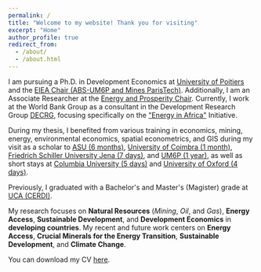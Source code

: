 ```yaml
---
permalink: /
title: "Welcome to my website! Thank you for visiting"
excerpt: "Home"
author_profile: true
redirect_from: 
  - /about/
  - /about.html
---
```



I am pursuing a Ph.D. in Development Economics at [University of Poitiers](https://www.univ-poitiers.fr/) and the [EIEA Chair (ABS-UM6P and Mines ParisTech)](https://www.linkedin.com/company/eiea-um6p/). Additionally, I am an Associate Researcher at the [Energy and Prosperity Chair](http://www.chair-energy-prosperity.org/en/category/research-fellows-1/mboundor-diouf-en/). Currently, I work at the World Bank Group as a consultant in the Development Research Group [DECRG](https://www.worldbank.org/en/about/unit/unit-dec/research), focusing specifically on the ["Energy in Africa"](https://www.worldbank.org/en/about/unit/unit-dec/research/initiatives#7) Initiative.

During my thesis, I benefited from various training in economics, mining, energy, environmental economics, spatial econometrics, and GIS during my visit as a scholar to [ASU (6 months)](https://www.asu.edu/), [University of Coimbra (1 month)](https://www.uc.pt/en/), [Friedrich Schiller University Jena (7 days)](https://www.uni-jena.de/en), and [UM6P (1 year)](https://www.um6p.ma/), as well as short stays at [Columbia University (5 days)](https://www.columbia.edu/) and [University of Oxford (4 days)](https://www.ox.ac.uk/).

Previously, I graduated with a Bachelor's and Master's (Magister) grade at [UCA (CERDI)](https://cerdi.uca.fr/#/admin).

My research focuses on **Natural Resources** (*Mining*, *Oil*, and *Gas*), **Energy Access**, **Sustainable Development**, and **Development Economics** in **developing countries**.
My recent and future work centers on **Energy Access**, **Crucial Minerals for the Energy Transition**, **Sustainable Development**, and **Climate Change**.

You can download my CV [here](https://drive.google.com/file/d/1KuljDoZGbJcLObVedaBzGZ4qOir40VFC/view?usp=sharing).





